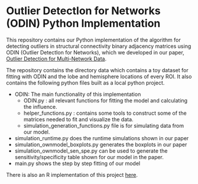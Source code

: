 # Outlier DetectIon for Networks (ODIN) Python Implementation

This repository contains our Python implementation of the algorithm for detecting outliers in structural connectivity binary adjacency matrices using ODIN (Outlier DetectIon for Networks), which we developed in our paper, [Outlier Detection for Multi-Network Data](https://arxiv.org/abs/2205.06398). 

The repository contains the directory data which contains a toy dataset for fitting with ODIN and the lobe and hemisphere locations of every ROI. It also contains the following python files built as a local python project.

- ODIN: The main functionality of this implementation
  - ODIN.py :  all relevant functions for fitting the model and calculating the influence.
  - helper_functions.py : contains some tools to construct some of the matrices needed to fit and visualize the data.
  - simulation_generation_functions.py file is for simulating data from our model.
- simulation_runtime.py does the runtime simulations shown in our paper
- simulation_ownmodel_boxplots.py generates the boxplots in our paper
- simulation_ownmodel_sen_spe.py can be used to generate the sensitivity/specificity table shown for our model in the paper.
- main.py shows the step by step fitting of our model

There is also an R implementation of this project [here](https://github.com/pritamdey/ODIN-r).
